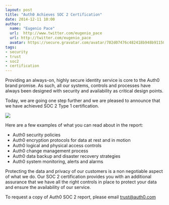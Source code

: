 ```yaml
---
layout: post
title: "Auth0 Achieves SOC 2 Certification"
date: 2014-12-11 10:00
author:
  name: "Eugenio Pace"
  url:  http://www.twitter.com/eugenio_pace
  url: http://twitter.com/eugenio_pace
  avatar: https://secure.gravatar.com/avatar/702d07476c482418b948b911504137a5?s=60
tags:
- security
- trust
- soc2
- certification
---
```

Providing an always-on, highly secure identity service is core to the Auth0 brand promise. As such, all our systems, controls and processes have always been designed with security and availability as critical design points.  

Today, we are going one step further and we are pleased to announce that we have achieved SOC 2 Type 1 certification. 

![](https://s3.amazonaws.com/blog.auth0.com/soc2.png)

<!-- more -->

Here are a few examples of what you can read about in the report:

* Auth0 security policies 
* Auth0 encryption protocols for data at rest and in motion
* Auth0 logical and physical access controls
* Auth0 change management process
* Auth0 data backup and disaster recovery strategies
* Auth0 system monitoring, alerts and alarms

Protecting the data and privacy of our customers is a non negotiable aspect of what we do. Our SOC 2 certification provides you with an additional assurance that we have all the right controls in place to protect your data and ensure the availability of our service.

To request a copy of Auth0 SOC 2 report, please email <trust@auth0.com> 

